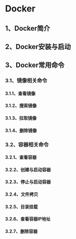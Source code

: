# Docker

## 1、Docker简介



## 2、Docker安装与启动



## 3、Docker常用命令

### 3.1、镜像相关命令

#### 3.1.1、查看镜像

#### 3.1.2、搜索镜像

#### 3.1.3、拉取镜像

#### 3.1.4、删除镜像



### 3.2、容器相关命令

#### 3.2.1、查看容器

#### 3.2.2、创建与启动容器

#### 3.2.3、停止与启动容器

#### 3.2.4、文件拷贝

#### 3.2.5、目录挂载

#### 3.2.6、查看容器IP地址

#### 3.2.7、删除容器


